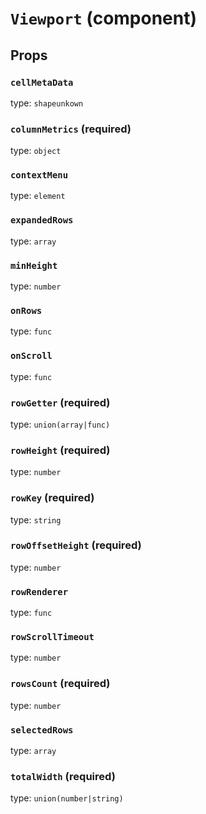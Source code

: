 `Viewport` (component)
======================



Props
-----

### `cellMetaData`

type: `shapeunkown`


### `columnMetrics` (required)

type: `object`


### `contextMenu`

type: `element`


### `expandedRows`

type: `array`


### `minHeight`

type: `number`


### `onRows`

type: `func`


### `onScroll`

type: `func`


### `rowGetter` (required)

type: `union(array|func)`


### `rowHeight` (required)

type: `number`


### `rowKey` (required)

type: `string`


### `rowOffsetHeight` (required)

type: `number`


### `rowRenderer`

type: `func`


### `rowScrollTimeout`

type: `number`


### `rowsCount` (required)

type: `number`


### `selectedRows`

type: `array`


### `totalWidth` (required)

type: `union(number|string)`

